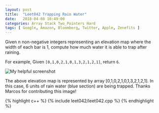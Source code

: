 ```yaml
---
layout: post
title:  "Leet042 Trapping Rain Water"
date:   2018-04-08 10:49:00
categories: Array Stack Two_Pointers Hard
tags: [ Google, Amazon, Bloomberg, Twitter, Apple, Zenefits ]
---
```

Given n non-negative integers representing an elevation map where the width of each bar is 1, compute how much water it is able to trap after raining.

For example, 
Given `[0,1,0,2,1,0,1,3,2,1,2,1]`, return `6`.

![My helpful screenshot](https://leetcode.com/static/images/problemset/rainwatertrap.png)

The above elevation map is represented by array [0,1,0,2,1,0,1,3,2,1,2,1]. In this case, 6 units of rain water (blue section) are being trapped. Thanks Marcos for contributing this image!

{% highlight c++ %}
{% include leet042/leet042.cpp %}
{% endhighlight %}